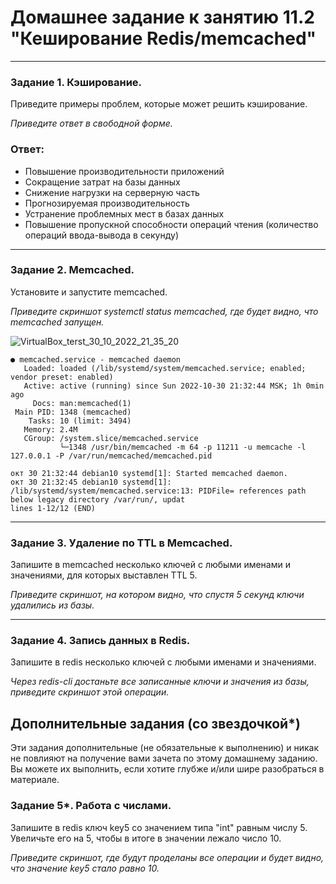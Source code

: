 # Домашнее задание к занятию 11.2 "Кеширование Redis/memcached"

---

### Задание 1. Кэширование. 

Приведите примеры проблем, которые может решить кэширование. 

*Приведите ответ в свободной форме.*

### Ответ:
- Повышение производительности приложений
- Сокращение затрат на базы данных
- Снижение нагрузки на серверную часть
- Прогнозируемая производительность
- Устранение проблемных мест в базах данных
- Повышение пропускной способности операций чтения (количество операций ввода-вывода в секунду)

---

### Задание 2. Memcached.

Установите и запустите memcached.

*Приведите скриншот systemctl status memcached, где будет видно, что memcached запущен.*

![VirtualBox_terst_30_10_2022_21_35_20](https://user-images.githubusercontent.com/111578816/198895995-e6757206-7bb1-48a8-a308-8ef82357e195.png)
```
● memcached.service - memcached daemon
   Loaded: loaded (/lib/systemd/system/memcached.service; enabled; vendor preset: enabled)
   Active: active (running) since Sun 2022-10-30 21:32:44 MSK; 1h 0min ago
     Docs: man:memcached(1)
 Main PID: 1348 (memcached)
    Tasks: 10 (limit: 3494)
   Memory: 2.4M
   CGroup: /system.slice/memcached.service
           └─1348 /usr/bin/memcached -m 64 -p 11211 -u memcache -l 127.0.0.1 -P /var/run/memcached/memcached.pid

окт 30 21:32:44 debian10 systemd[1]: Started memcached daemon.
окт 30 21:32:45 debian10 systemd[1]: /lib/systemd/system/memcached.service:13: PIDFile= references path below legacy directory /var/run/, updat
lines 1-12/12 (END)
```
---

### Задание 3. Удаление по TTL в Memcached.

Запишите в memcached несколько ключей с любыми именами и значениями, для которых выставлен TTL 5. 

*Приведите скриншот, на котором видно, что спустя 5 секунд ключи удалились из базы.*

---

### Задание 4. Запись данных в Redis. 

Запишите в redis несколько ключей с любыми именами и значениями. 

*Через redis-cli достаньте все записанные ключи и значения из базы, приведите скриншот этой операции.*


## Дополнительные задания (со звездочкой*)
Эти задания дополнительные (не обязательные к выполнению) и никак не повлияют на получение вами зачета по этому домашнему заданию. Вы можете их выполнить, если хотите глубже и/или шире разобраться в материале.

### Задание 5*. Работа с числами. 

Запишите в redis ключ key5 со значением типа "int" равным числу 5. Увеличьте его на 5, чтобы в итоге в значении лежало число 10.  

*Приведите скриншот, где будут проделаны все операции и будет видно, что значение key5 стало равно 10.*
